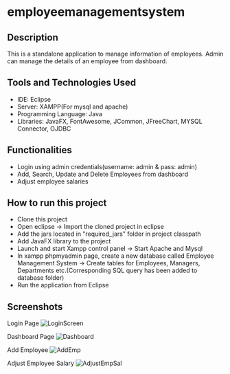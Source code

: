 # employeemanagementsystem

## Description
This is a standalone application to manage information of employees. Admin can manage the details of an employee from dashboard.

## Tools and Technologies Used
- IDE: Eclipse
- Server: XAMPP(For mysql and apache)
- Programming Language: Java
- Libraries: JavaFX, FontAwesome, JCommon, JFreeChart, MYSQL Connector, OJDBC

## Functionalities
- Login using admin credentials(username: admin & pass: admin)
- Add, Search, Update and Delete Employees from dashboard
- Adjust employee salaries

## How to run this project
- Clone this project
- Open eclipse -> Import the cloned project in eclipse
- Add the jars located in "required_jars" folder in project classpath
- Add JavaFX library to the project
- Launch and start Xampp control panel -> Start Apache and Mysql
- In xampp phpmyadmin page, create a new database called Employee Management System -> Create tables for Employees, Managers, Departments etc.(Corresponding SQL query has been added to database folder)
- Run the application from Eclipse

## Screenshots

Login Page
![LoginScreen](https://github.com/Zadid-Ahsan5274/employeemanagementsystem/assets/82231014/e1cab352-7e9d-45a6-8241-7929f6cccc85)

Dashboard Page
![Dashboard](https://github.com/Zadid-Ahsan5274/employeemanagementsystem/assets/82231014/ca5a3a83-4e0e-4905-b4b9-537aeb4bc108)

Add Employee
![AddEmp](https://github.com/Zadid-Ahsan5274/employeemanagementsystem/assets/82231014/da3fece0-4fa3-4a5c-aabc-d28e21f6fb01)

Adjust Employee Salary
![AdjustEmpSal](https://github.com/Zadid-Ahsan5274/employeemanagementsystem/assets/82231014/8ddbb826-c335-4538-91dd-1a715260cf43)
